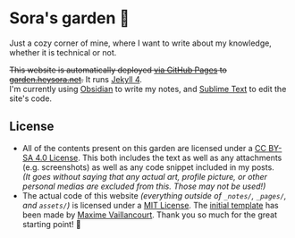 # Sora's garden 🐶

Just a cozy corner of mine, where I want to write about my knowledge, whether it is technical or not.

~~This website is automatically deployed [via GitHub Pages](.github/workflows/jekyll.yml) to [garden.heysora.net](https://garden.heysora.net).~~ It runs [Jekyll 4](https://jekyllrb.com).  
I'm currently using [Obsidian](https://obsidian.md/) to write my notes, and [Sublime Text](https://sublimetext.com) to edit the site's code.


## License

- All of the contents present on this garden are licensed under a [CC BY-SA 4.0 License](https://creativecommons.org/licenses/by-sa/4.0/). This both includes the text as well as any attachments (e.g. screenshots) as well as any code snippet included in my posts.  
*(It goes without saying that any actual art, profile picture, or other personal medias are excluded from this. Those may not be used!)*
- The actual code of this website *(everything outside of `_notes/`, `_pages/`, and `assets/`)* is licensed under a [MIT License](LICENSE-CODE). The [initial template](https://github.com/maximevaillancourt/digital-garden-jekyll-template) has been made by [Maxime Vaillancourt](https://github.com/maximevaillancourt). Thank you so much for the great starting point! 🧡
